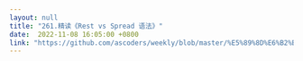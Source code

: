 ```yaml
---
layout: null
title: "261.精读《Rest vs Spread 语法》"
date:  2022-11-08 16:05:00 +0800
link: "https://github.com/ascoders/weekly/blob/master/%E5%89%8D%E6%B2%BF%E6%8A%80%E6%9C%AF/261.%E7%B2%BE%E8%AF%BB%E3%80%8ARest%20vs%20Spread%20%E8%AF%AD%E6%B3%95%E3%80%8B.md"
---
```


